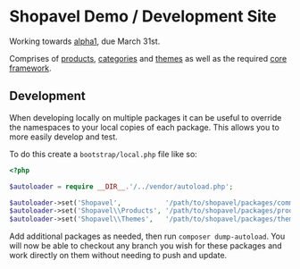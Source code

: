 # Shopavel Demo / Development Site

Working towards [alpha1](https://github.com/shopavel/shopavel/issues?milestone=1&state=open), due March 31st.

Comprises of [products](https://github.com/shopavel/products), [categories](https://github.com/shopavel/categories) and [themes](https://github.com/shopavel/themes) as well as the required [core framework](https://github.com/shopavel/shopavel).

## Development

When developing locally on multiple packages it can be useful to override the namespaces to your local copies of each package. This allows you to more easily develop and test.

To do this create a `bootstrap/local.php` file like so:

```php
<?php

$autoloader = require __DIR__.'/../vendor/autoload.php';

$autoloader->set('Shopavel',           '/path/to/shopavel/packages/common/src');
$autoloader->set('Shopavel\\Products', '/path/to/shopavel/packages/products/src');
$autoloader->set('Shopavel\\Themes',   '/path/to/shopavel/packages/themes/src');
```

Add additional packages as needed, then run `composer dump-autoload`. You will now be able to checkout any branch you wish for these packages and work directly on them without needing to push and update.